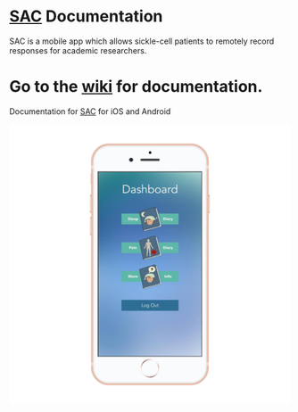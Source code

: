 # [SAC](https://www.sicklecellresearch.london) Documentation

SAC is a mobile app which allows sickle-cell patients to remotely record responses for academic researchers.

# Go to the [wiki](https://github.com/CelestialInteractive/SAC/wiki) for documentation.

Documentation for [SAC](https://www.sicklecellresearch.london) for iOS and Android

![alt text](https://raw.githubusercontent.com/CelestialInteractive/SAC/master/35541603_10157502008168626_6068275523476258816_o.jpg)
